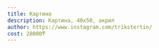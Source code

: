 ```yaml
---
title: Картина
description: Картина, 40х50, акрил
author: https://www.instagram.com/trikstertin/
cost: 28000₸
---
```

